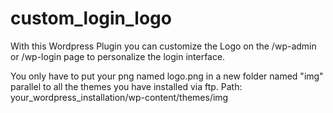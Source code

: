 # custom_login_logo
With this Wordpress Plugin you can customize the Logo on the /wp-admin or /wp-login page to personalize the login interface.

You only have to put your png named logo.png in a new folder named "img" parallel to all the themes you have installed via ftp. Path: your_wordpress_installation/wp-content/themes/img
